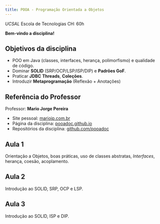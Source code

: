 ```yaml
---
title: POOA - Programação Orientada a Objetos
---
```


_UCSAL_
Escola de Tecnologias
CH: 60h

**Bem-vindo a disciplina!**

## Objetivos da disciplina

- POO em Java (classes, interfaces, herança, polimorfismo) e qualidade de código.  
- Dominar **SOLID** (SRP/OCP/LSP/ISP/DIP) e **Padrões GoF**.  
- Praticar **JDBC** **Threads**, **Coleções**.  
- Introduzir **Metaprogramação** (Reflexão + Anotações)

## Referência do Professor

Professor: **Mario Jorge Pereira**

- Site pessoal: [mariojp.com.br](https://mariojp.com.br)
- Página da disciplina: [pooadoc.github.io](https://pooadoc.github.io)
- Repositórios da disciplina: [github.com/pooadoc](https://github.com/orgs/pooadoc/repositories)

## Aula 1

Orientação a Objetos, boas práticas, uso de classes abstratas, _Interfaces_, herança, coesão, acoplamento.

## Aula 2

Introdução ao SOLID, SRP, OCP e LSP.

## Aula 3

Introdução ao SOLID, ISP e DIP.
